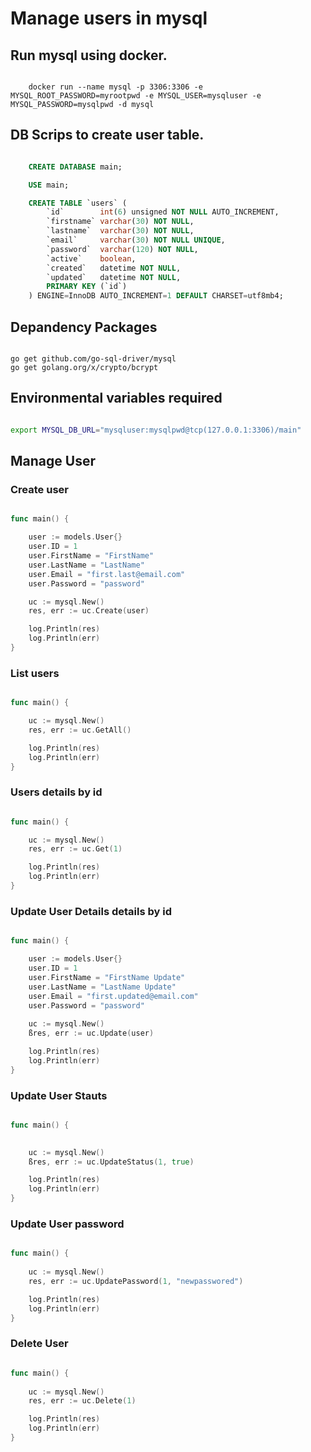 # Manage users in mysql

## Run mysql using docker.
```

    docker run --name mysql -p 3306:3306 -e MYSQL_ROOT_PASSWORD=myrootpwd -e MYSQL_USER=mysqluser -e MYSQL_PASSWORD=mysqlpwd -d mysql

```

## DB Scrips to create user table.
```sql

    CREATE DATABASE main;

    USE main;

    CREATE TABLE `users` (
        `id`        int(6) unsigned NOT NULL AUTO_INCREMENT,
        `firstname` varchar(30) NOT NULL,
        `lastname`  varchar(30) NOT NULL,
        `email`     varchar(30) NOT NULL UNIQUE,
        `password`  varchar(120) NOT NULL,
        `active`    boolean,
        `created`   datetime NOT NULL,
        `updated`   datetime NOT NULL,
        PRIMARY KEY (`id`)
    ) ENGINE=InnoDB AUTO_INCREMENT=1 DEFAULT CHARSET=utf8mb4;

```

## Depandency Packages
```golang

go get github.com/go-sql-driver/mysql
go get golang.org/x/crypto/bcrypt

```

## Environmental variables required

```bash

export MYSQL_DB_URL="mysqluser:mysqlpwd@tcp(127.0.0.1:3306)/main"

```

## Manage User

### Create user
```go

func main() {

	user := models.User{}
	user.ID = 1
	user.FirstName = "FirstName"
	user.LastName = "LastName"
	user.Email = "first.last@email.com"
	user.Password = "password"

	uc := mysql.New()
	res, err := uc.Create(user)

	log.Println(res)
	log.Println(err)
}

```


### List users
```go

func main() {

    uc := mysql.New()
	res, err := uc.GetAll()

	log.Println(res)
	log.Println(err)
}

```

### Users details by id
```go

func main() {

    uc := mysql.New()
	res, err := uc.Get(1)

	log.Println(res)
	log.Println(err)
}

```

### Update User Details details by id
```go

func main() {

    user := models.User{}
    user.ID = 1
    user.FirstName = "FirstName Update"
    user.LastName = "LastName Update"
    user.Email = "first.updated@email.com"
    user.Password = "password"
    
    uc := mysql.New()
    ßres, err := uc.Update(user)

    log.Println(res)
    log.Println(err)
}

```

### Update User Stauts
```go

func main() {

    
    uc := mysql.New()
    ßres, err := uc.UpdateStatus(1, true)

    log.Println(res)
    log.Println(err)
}

```

### Update User password
```go

func main() {
    
    uc := mysql.New()
    res, err := uc.UpdatePassword(1, "newpasswored")

    log.Println(res)
    log.Println(err)
}

```

### Delete User
```go

func main() {
    
    uc := mysql.New()
    res, err := uc.Delete(1)

    log.Println(res)
    log.Println(err)
}

```
